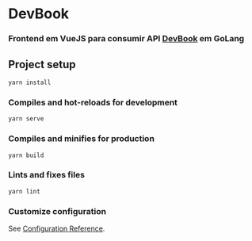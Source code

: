 # DevBook

### Frontend em VueJS para consumir API <a href="https://github.com/carloseduardodb/api-dev-book">DevBook</a> em GoLang

## Project setup
```
yarn install
```

### Compiles and hot-reloads for development
```
yarn serve
```

### Compiles and minifies for production
```
yarn build
```

### Lints and fixes files
```
yarn lint
```

### Customize configuration
See [Configuration Reference](https://cli.vuejs.org/config/).
